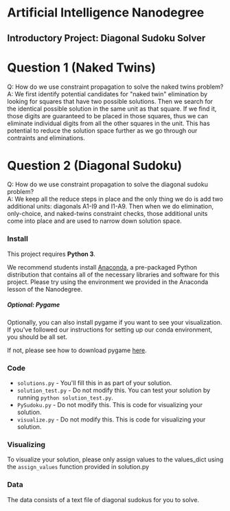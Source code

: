 # Artificial Intelligence Nanodegree
## Introductory Project: Diagonal Sudoku Solver

# Question 1 (Naked Twins)
Q: How do we use constraint propagation to solve the naked twins problem?  
A: We first identify potential candidates for "naked twin" elimination by looking for squares that have two possible solutions. Then we search for the identical possible solution in the same unit as that square. If we find it, those digits are guaranteed to be placed in those squares, thus we can eliminate individual digits from all the other squares in the unit. This has potential to reduce the solution space further as we go through our contraints and eliminations.

# Question 2 (Diagonal Sudoku)
Q: How do we use constraint propagation to solve the diagonal sudoku problem?  
A: We keep all the reduce steps in place and the only thing we do is add two additional units: diagonals A1-I9 and I1-A9. Then when we do elimination, only-choice, and naked-twins constraint checks, those additional units come into place and are used to narrow down solution space.

### Install

This project requires **Python 3**.

We recommend students install [Anaconda](https://www.continuum.io/downloads), a pre-packaged Python distribution that contains all of the necessary libraries and software for this project. 
Please try using the environment we provided in the Anaconda lesson of the Nanodegree.

##### Optional: Pygame

Optionally, you can also install pygame if you want to see your visualization. If you've followed our instructions for setting up our conda environment, you should be all set.

If not, please see how to download pygame [here](http://www.pygame.org/download.shtml).

### Code

* `solutions.py` - You'll fill this in as part of your solution.
* `solution_test.py` - Do not modify this. You can test your solution by running `python solution_test.py`.
* `PySudoku.py` - Do not modify this. This is code for visualizing your solution.
* `visualize.py` - Do not modify this. This is code for visualizing your solution.

### Visualizing

To visualize your solution, please only assign values to the values_dict using the ```assign_values``` function provided in solution.py

### Data

The data consists of a text file of diagonal sudokus for you to solve.